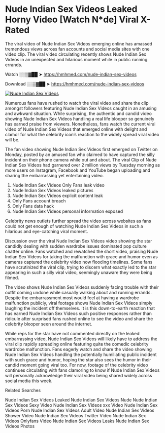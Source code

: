 ﻿# Nude Indian Sex Videos Leaked Horny Video [Watch N*de] Viral X-Rated

The viral video of ﻿Nude Indian Sex Videos emerging online has amassed tremendous views across fan accounts and social media sites with one video clip. The viral video circulating recently shows ﻿Nude Indian Sex Videos in an unexpected and hilarious moment while in public running errands. 

Watch ░░▒▓██ ➤ https://hmhmed.com/nude-indian-sex-videos

Download ░░▒▓██ ➤ https://hmhmed.com/nude-indian-sex-videos

[![Nude Indian Sex Videos](https://i.imgur.com/dJHk4Zq.gif)](https://hmhmed.com/nude-indian-sex-videos)

Numerous fans have rushed to watch the viral video and share the clip amongst followers featuring ﻿Nude Indian Sex Videos caught in an amusing and awkward situation. While surprising, the authentic and candid video showing ﻿Nude Indian Sex Videos handling a real life blooper so genuinely has earned praise from viewers. Nonetheless, fans watch the current viral video of ﻿Nude Indian Sex Videos that emerged online with delight and clamor for what the celebrity icon’s reaction to the widely spread viral video will be.

The fan video showing ﻿Nude Indian Sex Videos first emerged on Twitter on Monday, posted by an amused fan who claimed to have captured the silly incident on their phone camera while out and about. The viral Clip of ﻿Nude Indian Sex Videos had garnered over 2 million views by Tuesday morning as more users on Instagram, Facebook and YouTube began uploading and sharing the embarrassing yet entertaining video. 

1. ﻿Nude Indian Sex Videos Only Fans leak video
2. ﻿Nude Indian Sex Videos leaked pictures
3. ﻿Nude Indian Sex Videos explicit content leak
4. Only Fans account breach
5. Only Fans data hack
6. ﻿Nude Indian Sex Videos personal information exposed

Celebrity news outlets further spread the video across websites as fans could not get enough of watching ﻿Nude Indian Sex Videos in such a hilarious and eye-catching viral moment. 

Discussion over the viral ﻿Nude Indian Sex Videos video showing the star candidly dealing with sudden wardrobe issues dominated pop culture chatter online. Fans watched and rewatched the short video, praising ﻿Nude Indian Sex Videos for taking the malfunction with grace and humor even as cameras captured the celebrity video now flooding timelines. Some fans have scrutinized the viral clip, trying to discern what exactly led to the star appearing in such a silly viral video, seemingly unaware they were being filmed.

The video shows ﻿Nude Indian Sex Videos suddenly facing trouble with their outfit coming undone while casually walking about and running errands. Despite the embarrassment most would feel at having a wardrobe malfunction publicly, viral footage shows ﻿Nude Indian Sex Videos simply laughing the incident off themselves. It is this down-to-earth reaction that has earned ﻿Nude Indian Sex Videos such positive responses rather than ridicule after surprised fans rushed online to see the video and share the celebrity blooper seen around the internet.  

While reps for the star have not commented directly on the leaked embarrassing video, ﻿Nude Indian Sex Videos will likely have to address the viral clip rapidly spreading online featuring quite the comedic celebrity wardrobe malfunction. Fans eagerly watch and share the video showing ﻿Nude Indian Sex Videos handling the potentially humiliating public incident with such grace and humor, hoping the star also sees the humor in their candid moment going viral too. For now, footage of the celebrity video continues circulating with fans clamoring to know if ﻿Nude Indian Sex Videos will personally acknowledge their viral video being shared widely across social media this week.

Related Searches

﻿Nude Indian Sex Videos Leaked
﻿Nude Indian Sex Videos Nude
﻿Nude Indian Sex Videos Sexy Video
﻿Nude Indian Sex Videos xxx Video
﻿Nude Indian Sex Videos Porn
﻿Nude Indian Sex Videos Adult Video
﻿Nude Indian Sex Videos Shower Video
﻿Nude Indian Sex Videos Twitter Video
﻿Nude Indian Sex Videos Onlyfans Video
﻿Nude Indian Sex Videos Leaks
﻿Nude Indian Sex Videos Photos